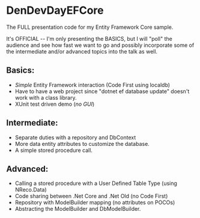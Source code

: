 # DenDevDayEFCore
The FULL presentation code for my Entity Framework Core sample.

It's OFFICIAL -- I'm only presenting the BASICS, but I will "poll" the audience and see how fast we want to go and possibly incorporate
some of the intermediate and/or advanced topics into the talk as well.

Basics:
-------
  - _Simple_ Entity Framework interaction (Code First using localdb)
  - Have to have a web project since "dotnet ef database update" doesn't work with a class library.
  - XUnit test driven demo (_no GUI_)

Intermediate:
-------------
  - Separate duties with a repository and DbContext
  - More data entity attributes to customize the database.
  - A simple stored procedure call.

Advanced:
---------
  - Calling a stored procedure with a User Defined Table Type (using NReco.Data)
  - Code sharing between .Net Core and .Net Old (no Code First)
  - Repository with ModelBuilder mapping (no attributes on POCOs)
  - Abstracting the ModelBuilder and DbModelBuilder.